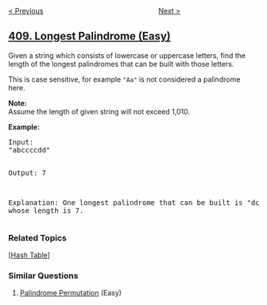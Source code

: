<!--|This file generated by command(leetcode description); DO NOT EDIT.    |-->
<!--+----------------------------------------------------------------------+-->
<!--|@author    openset <openset.wang@gmail.com>                           |-->
<!--|@link      https://github.com/openset                                 |-->
<!--|@home      https://github.com/openset/leetcode                        |-->
<!--+----------------------------------------------------------------------+-->

[< Previous](https://github.com/openset/leetcode/tree/master/problems/valid-word-abbreviation "Valid Word Abbreviation")
　　　　　　　　　　　　　　　　
[Next >](https://github.com/openset/leetcode/tree/master/problems/split-array-largest-sum "Split Array Largest Sum")

## [409. Longest Palindrome (Easy)](https://leetcode.com/problems/longest-palindrome "最长回文串")

<p>Given a string which consists of lowercase or uppercase letters, find the length of the longest palindromes that can be built with those letters.</p>

<p>This is case sensitive, for example <code>"Aa"</code> is not considered a palindrome here.</p>

<p><b>Note:</b><br />
Assume the length of given string will not exceed 1,010.
</p>

<p><b>Example: </b>
<pre>
Input:
"abccccdd"

Output:
7

Explanation:
One longest palindrome that can be built is "dccaccd", whose length is 7.
</pre>
</p>

### Related Topics
  [[Hash Table](https://github.com/openset/leetcode/tree/master/tag/hash-table/README.md)]

### Similar Questions
  1. [Palindrome Permutation](https://github.com/openset/leetcode/tree/master/problems/palindrome-permutation) (Easy)
